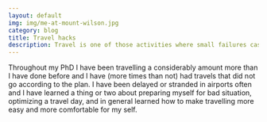```yaml
---
layout: default
img: img/me-at-mount-wilson.jpg
category: blog
title: Travel hacks
description: Travel is one of those activities where small failures cascade into larger ones, and simple preparations can make a huge impact on the quality of your travelling life.
---
```

Throughout my PhD I have been travelling a considerably amount more than I have done before and I have (more times than not) had travels that did not go according to the plan. I have been delayed or stranded in airports often and I have learned a thing or two about preparing myself for bad situation, optimizing a travel day, and in general learned how to make travelling more easy and more comfortable for my self.


